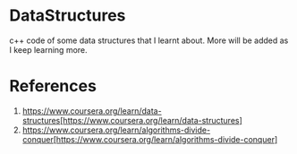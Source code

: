 # DataStructures

c++ code of some data structures that I learnt about. More will be added as I keep learning more.

# References

1. https://www.coursera.org/learn/data-structures[https://www.coursera.org/learn/data-structures]
2. https://www.coursera.org/learn/algorithms-divide-conquer[https://www.coursera.org/learn/algorithms-divide-conquer]
